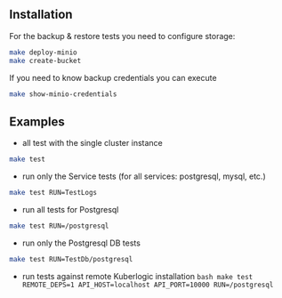 ## Installation

For the backup & restore tests you need to configure storage:
```bash
make deploy-minio 
make create-bucket 
```

If you need to know backup credentials you can execute

```bash
make show-minio-credentials
```

## Examples

* all test with the single cluster instance

```bash
make test
```

* run only the Service tests (for all services: postgresql, mysql, etc.)

```bash
make test RUN=TestLogs
```

* run all tests for Postgresql

```bash
make test RUN=/postgresql
```

* run only the Postgresql DB tests

```bash
make test RUN=TestDb/postgresql
```

* run tests against remote Kuberlogic installation
``bash
make test REMOTE_DEPS=1 API_HOST=localhost API_PORT=10000 RUN=/postgresql
``